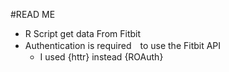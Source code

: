 #READ ME
- R Script get data From Fitbit
- Authentication is required　to use the Fitbit API
	- I used {httr} instead {ROAuth}
	 